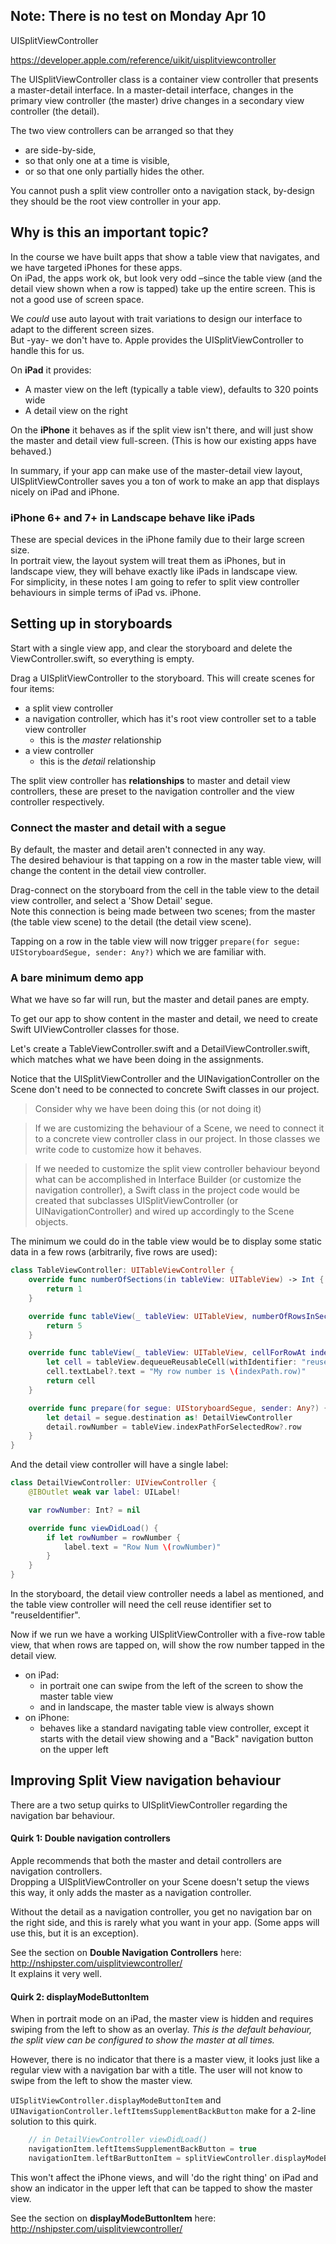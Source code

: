 ## Note: There is no test on Monday Apr 10

UISplitViewController

https://developer.apple.com/reference/uikit/uisplitviewcontroller

The UISplitViewController class is a container view controller that presents a master-detail interface. In a master-detail interface, changes in the primary view controller (the master) drive changes in a secondary view controller (the detail).

The two view controllers can be arranged so that they
- are side-by-side,
- so that only one at a time is visible,
- or so that one only partially hides the other.

You cannot push a split view controller onto a navigation stack, by-design they should be the root view controller in your app.

## Why is this an important topic?

In the course we have built apps that show a table view that navigates, and we have targeted iPhones for these apps.<br>
On iPad, the apps work ok, but look very odd –since the table view (and the detail view shown when a row is tapped) take up the entire screen. This is not a good use of screen space.

We _could_ use auto layout with trait variations to design our interface to adapt to the different screen sizes. <br>
But -yay- we don't have to. Apple provides the UISplitViewController to handle this for us.

On **iPad** it provides:
* A master view on the left (typically a table view), defaults to 320 points wide
* A detail view on the right

On the **iPhone** it behaves as if the split view isn't there, and will just show the master and detail view full-screen. (This is how our existing apps have behaved.)

In summary, if your app can make use of the master-detail view layout, UISplitViewController saves you a ton of work to make an app that displays nicely on iPad and iPhone.

### iPhone 6+ and 7+ in Landscape behave like iPads

These are special devices in the iPhone family due to their large screen size.<br>
In portrait view, the layout system will treat them as iPhones, but in landscape view, they will behave exactly like iPads in landscape view.<br>
For simplicity, in these notes I am going to refer to split view controller behaviours in simple terms of iPad vs. iPhone.

## Setting up in storyboards

Start with a single view app, and clear the storyboard and delete the ViewController.swift, so everything is empty.

Drag a UISplitViewController to the storyboard.
This will create scenes for four items:
- a split view controller
- a navigation controller, which has it's root view controller set to a table view controller
    - this is the *master* relationship
- a view controller
    - this is the *detail* relationship

The split view controller has **relationships** to master and detail view controllers, these are preset to the navigation controller and the view controller respectively.

### Connect the master and detail with a segue

By default, the master and detail aren't connected in any way.<br>
The desired behaviour is that tapping on a row in the master table view, will change the content in the detail view controller.

Drag-connect on the storyboard from the cell in the table view to the detail view controller, and select a 'Show Detail' segue.<br>
Note this connection is being made between two scenes; from the master (the table view scene) to the detail (the detail view scene).

Tapping on a row in the table view will now trigger `prepare(for segue: UIStoryboardSegue, sender: Any?)` which we are familiar with.<br>

### A bare minimum demo app

What we have so far will run, but the master and detail panes are empty.

To get our app to show content in the master and detail, we need to create Swift UIViewController classes for those.

Let's create a TableViewController.swift and a DetailViewController.swift, which matches what we have been doing in the assignments. 

Notice that the UISplitViewController and the UINavigationController on the Scene don't need to be connected to concrete Swift classes in our project. 

>Consider why we have been doing this (or not doing it)

>If we are customizing the behaviour of a Scene, we need to connect it to a concrete view controller class in our project. In those classes we write code to customize how it behaves.

>If we needed to customize the split view controller behaviour beyond what can be accomplished in Interface Builder (or customize the navigation controller), a Swift class in the project code would be created that subclasses UISplitViewController (or UINavigationController) and wired up accordingly to the Scene objects.

The minimum we could do in the table view would be to display some static data in a few rows (arbitrarily, five rows are used):

```swift
class TableViewController: UITableViewController {
    override func numberOfSections(in tableView: UITableView) -> Int {
        return 1
    }

    override func tableView(_ tableView: UITableView, numberOfRowsInSection section: Int) -> Int {
        return 5
    }

    override func tableView(_ tableView: UITableView, cellForRowAt indexPath: IndexPath) -> UITableViewCell {
        let cell = tableView.dequeueReusableCell(withIdentifier: "reuseIdentifier", for: indexPath)
        cell.textLabel?.text = "My row number is \(indexPath.row)"
        return cell
    }

    override func prepare(for segue: UIStoryboardSegue, sender: Any?) {
        let detail = segue.destination as! DetailViewController
        detail.rowNumber = tableView.indexPathForSelectedRow?.row
    }
}
```

And the detail view controller will have a single label:
```swift
class DetailViewController: UIViewController {
    @IBOutlet weak var label: UILabel!

    var rowNumber: Int? = nil

    override func viewDidLoad() {
        if let rowNumber = rowNumber {
            label.text = "Row Num \(rowNumber)"
        }
    }
}
```

In the storyboard, the detail view controller needs a label as mentioned, and the table view controller will need the cell reuse identifier set to "reuseIdentifier".

Now if we run we have a working UISplitViewController with a five-row table view, that when rows are tapped on, will show the row number tapped in the detail view.

* on iPad:
    * in portrait one can swipe from the left of the screen to show the master table view
    * and in landscape, the master table view is always shown
* on iPhone:
    * behaves like a standard navigating table view controller, except it starts with the detail view showing and a "Back" navigation button on the upper left

## Improving Split View navigation behaviour

There are a two setup quirks to UISplitViewController regarding the navigation bar behaviour.

#### Quirk 1: Double navigation controllers 

Apple recommends that both the master and detail controllers are navigation controllers. <br>
Dropping a UISplitViewController on your Scene doesn't setup the views this way, it only adds the master as a navigation controller.

Without the detail as a navigation controller, you get no navigation bar on the right side, and this is rarely what you want in your app. (Some apps will use this, but it is an exception).

See the section on **Double Navigation Controllers** here:<br>
http://nshipster.com/uisplitviewcontroller/ <br>
It explains it very well.


#### Quirk 2: displayModeButtonItem 

When in portrait mode on an iPad, the master view is hidden and requires swiping from the left to show as an overlay.
_This is the default behaviour, the split view can be configured to show the master at all times._

However, there is no indicator that there is a master view, it looks just like a regular view with a navigation bar with a title. The user will not know to swipe from the left to show the master view.

`UISplitViewController.displayModeButtonItem` and `UINavigationController.leftItemsSupplementBackButton` make for a 2-line solution to this quirk.

```swift
    // in DetailViewController viewDidLoad()
    navigationItem.leftItemsSupplementBackButton = true
    navigationItem.leftBarButtonItem = splitViewController.displayModeButtonItem
```

This won't affect the iPhone views, and will 'do the right thing' on iPad and show an indicator in the upper left that can be tapped to show the master view.

See the section on **displayModeButtonItem** here:
http://nshipster.com/uisplitviewcontroller/
